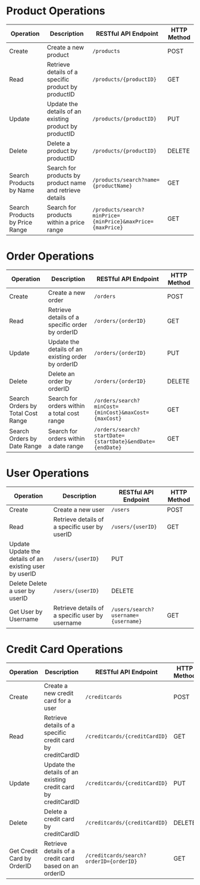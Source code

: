 # Product Operations

| Operation       | Description                                      | RESTful API Endpoint                 | HTTP Method |
|-----------------|--------------------------------------------------|--------------------------------------|-------------|
| Create   | Create a new product                             | `/products`                          | POST        |
| Read  | Retrieve details of a specific product by productID | `/products/{productID}`             | GET         |
| Update   | Update the details of an existing product by productID | `/products/{productID}`             | PUT         |
| Delete   | Delete a product by productID                   | `/products/{productID}`             | DELETE      |
| Search Products by Name | Search for products by product name and retrieve details | `/products/search?name={productName}` | GET         |
| Search Products by Price Range | Search for products within a price range | `/products/search?minPrice={minPrice}&maxPrice={maxPrice}` | GET |

# Order Operations

| Operation       | Description                                      | RESTful API Endpoint                 | HTTP Method |
|-----------------|--------------------------------------------------|--------------------------------------|-------------|
| Create | Create a new order                               | `/orders`                            | POST        |
| Read  | Retrieve details of a specific order by orderID | `/orders/{orderID}`                 | GET         |
| Update | Update the details of an existing order by orderID | `/orders/{orderID}`                 | PUT         |
| Delete | Delete an order by orderID                       | `/orders/{orderID}`                 | DELETE      |
| Search Orders by Total Cost Range | Search for orders within a total cost range | `/orders/search?minCost={minCost}&maxCost={maxCost}` | GET |
| Search Orders by Date Range | Search for orders within a date range | `/orders/search?startDate={startDate}&endDate={endDate}` | GET |

# User Operations

| Operation       | Description                                      | RESTful API Endpoint                 | HTTP Method |
|-----------------|--------------------------------------------------|--------------------------------------|-------------|
| Create     | Create a new user                               | `/users`                            | POST        |
| Read | Retrieve details of a specific user by userID   | `/users/{userID}`                   | GET         |
| Update  Update the details of an existing user by userID | `/users/{userID}`                   | PUT         |
| Delete  Delete a user by userID                         | `/users/{userID}`                   | DELETE      |
| Get User by Username | Retrieve details of a specific user by username | `/users/search?username={username}` | GET         |

# Credit Card Operations

| Operation           | Description                                      | RESTful API Endpoint                 | HTTP Method |
|---------------------|--------------------------------------------------|--------------------------------------|-------------|
| Create | Create a new credit card for a user              | `/creditcards`                       | POST        |
| Read | Retrieve details of a specific credit card by creditCardID | `/creditcards/{creditCardID}` | GET |
| Update | Update the details of an existing credit card by creditCardID | `/creditcards/{creditCardID}` | PUT |
| Delete | Delete a credit card by creditCardID              | `/creditcards/{creditCardID}` | DELETE |
| Get Credit Card by OrderID | Retrieve details of a credit card based on an orderID | `/creditcards/search?orderID={orderID}` | GET |


